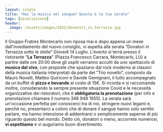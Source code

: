 ```yaml
---
layout: single
title: "Hai la musica nel sangue? Questa è la tua serata"
tags: [associazione]
header:
  image: /assets/images/2022/donatori_in_terrazza.jpg
---
```


Il Gruppo Fratres Montecarlo non riposa mai e dopo appena un mese dall'insediamento 
del nuovo consiglio, vi aspetta alla serata “Donatori in Terrazza sotto le stelle” Giovedì 14 Luglio.
L'evento si terrà presso il ristorante “**La Terrazza**” (Piazza Francesco Carrara, Montecarlo, LU) 
a partire dalle ore 20:00 dove gli ospiti verranno accolti da uno spettacolo di **musica dal vivo**,
con proposte che spaziano dal rock moderno ai classici della musica italiania 
interpretati da parte del ”Trio novello”, composto da Mauro Novelli, Matteo Quiriconi e Davide Gemignani, 
il tutto accompagnato da un buffet di **pizza e bevande** al costo di 15€.
Si ricorda e si raccomanda inoltre, considerando la sempre presente situazione Covid e le necessità organizzative
dei ristoratori, che è **obbligatoria la prenotazione** (per info e prenotazioni chiamare il numero 348 949 1955).
La serata sarà un'occasione perfetta per conoscerci tra di noi, stringere nuovi legami e, perché no, 
presentarci a coloro che di donare il sangue hanno solo sentito parlare, ma hanno intenzione di addentrarsi 
o semplicemente saperne di più riguardo questo bel mondo.
Detto ciò, donatori o meno, accorrete numerosi, **vi aspettiamo** e vi auguriamo buon divertimento.
